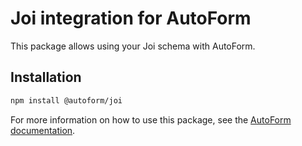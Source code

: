 # Joi integration for AutoForm

This package allows using your Joi schema with AutoForm.

## Installation

```bash
npm install @autoform/joi
```

For more information on how to use this package, see the [AutoForm documentation](https://autoform.vantezzen.io/docs/schemas/joi).
